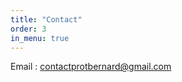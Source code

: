 ```yaml
---
title: "Contact"
order: 3
in_menu: true
---
```

Email : [contactprotbernard@gmail.com](mailto:contactprotbernard@gmail.com) 